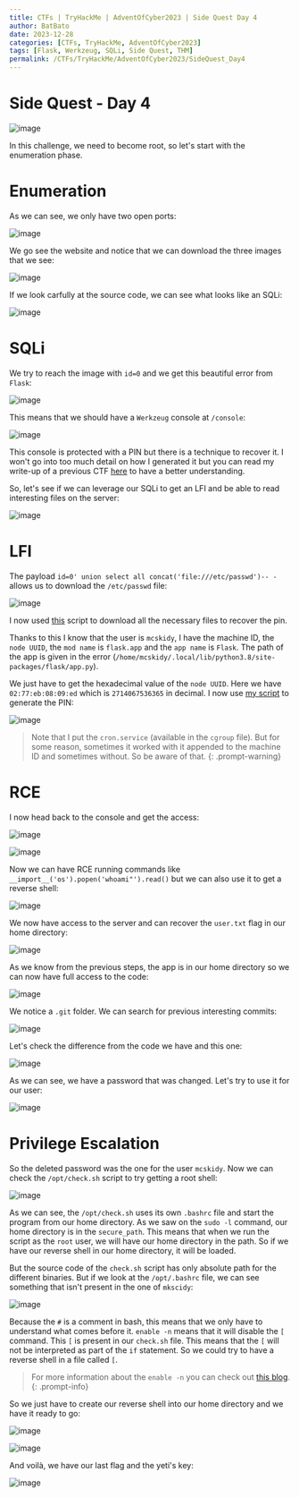 ```yaml
---
title: CTFs | TryHackMe | AdventOfCyber2023 | Side Quest Day 4
author: BatBato
date: 2023-12-28
categories: [CTFs, TryHackMe, AdventOfCyber2023]
tags: [Flask, Werkzeug, SQLi, Side Quest, THM]
permalink: /CTFs/TryHackMe/AdventOfCyber2023/SideQuest_Day4
---
```


# Side Quest - Day 4

![image](https://github.com/Nouman404/nouman404.github.io/assets/73934639/0107442e-812e-4859-ac36-16cb7266c920)

In this challenge, we need to become root, so let's start with the enumeration phase.

# Enumeration

As we can see, we only have two open ports:

![image](https://github.com/Nouman404/nouman404.github.io/assets/73934639/3038a085-f8f9-4331-a4af-d7edb33320da)

We go see the website and notice that we can download the three images that we see:

![image](https://github.com/Nouman404/nouman404.github.io/assets/73934639/d0940e93-15c6-4a69-8853-0b179bafb3ff)

If we look carfully at the source code, we can see what looks like an SQLi:

![image](https://github.com/Nouman404/nouman404.github.io/assets/73934639/806f1857-083e-4329-8325-ce7c0201e2de)

# SQLi

We try to reach the image with `id=0` and we get this beautiful error from `Flask`:

![image](https://github.com/Nouman404/nouman404.github.io/assets/73934639/c6d6428b-74dd-405b-82f7-f571cb9539df)

This means that we should have a `Werkzeug` console at `/console`:

![image](https://github.com/Nouman404/nouman404.github.io/assets/73934639/cdea4aab-568f-41bd-97f6-fae7d215f712)


This console is protected with a PIN but there is a technique to recover it. I won't go into too much detail on how I generated it but you can read my write-up of a previous CTF [here](https://nouman404.github.io/CTFs/HackTheBox/Machines/Agile) to have a better understanding.

So, let's see if we can leverage our SQLi to get an LFI and be able to read interesting files on the server:

![image](https://github.com/Nouman404/nouman404.github.io/assets/73934639/44b00f5f-b62f-434c-bf72-c9d784bedaa8)

# LFI

The payload `id=0' union select all concat('file:///etc/passwd')-- -` allows us to download the `/etc/passwd` file:

![image](https://github.com/Nouman404/nouman404.github.io/assets/73934639/c97e40aa-5ada-468f-8415-f30d7a928316)

I now used [this](https://github.com/Nouman404/nouman404.github.io/blob/main/_posts/CTFs/TryHackMe/AdventOfCyber2023/getFiles.sh) script to download all the necessary files to recover the pin.

Thanks to this I know that the user is `mcskidy`, I have the machine ID, the `node UUID`, the `mod name` is `flask.app` and the `app name` is `Flask`. The path of the app is given in the error (`/home/mcskidy/.local/lib/python3.8/site-packages/flask/app.py`).

We just have to get the hexadecimal value of the `node UUID`. Here we have `02:77:eb:08:09:ed` which is `2714067536365` in decimal. I now use [my script](https://github.com/Nouman404/nouman404.github.io/blob/main/_posts/CTFs/TryHackMe/AdventOfCyber2023/pin_generator.py) to generate the PIN:

![image](https://github.com/Nouman404/nouman404.github.io/assets/73934639/a3291eba-3549-4cc8-a03c-88c3918db5de)

> Note that I put the `cron.service` (available in the `cgroup` file). But for some reason, sometimes it worked with it appended to the machine ID and sometimes without. So be aware of that.
{: .prompt-warning}

# RCE

I now head back to the console and get the access:

![image](https://github.com/Nouman404/nouman404.github.io/assets/73934639/a3d50184-07dd-4625-bc73-b6e394a540b0)

![image](https://github.com/Nouman404/nouman404.github.io/assets/73934639/c2872e7e-6164-418c-b413-5ee961c55043)

Now we can have RCE running commands like `__import__('os').popen('whoami"').read()` but we can also use it to get a reverse shell:

![image](https://github.com/Nouman404/nouman404.github.io/assets/73934639/6b20b5a1-3eaf-4a3d-8710-5724116d1fca)

We now have access to the server and can recover the `user.txt` flag in our home directory:

![image](https://github.com/Nouman404/nouman404.github.io/assets/73934639/c4e941a5-384b-4039-85f3-f48d978138bc)

As we know from the previous steps, the app is in our home directory so we can now have full access to the code:

![image](https://github.com/Nouman404/nouman404.github.io/assets/73934639/fdb2872e-e916-47cd-9e46-4d5ee5d5bb78)

We notice a `.git` folder. We can search for previous interesting commits:

![image](https://github.com/Nouman404/nouman404.github.io/assets/73934639/61776b44-431b-4426-8391-a7fc125b2777)

Let's check the difference from the code we have and this one:

![image](https://github.com/Nouman404/nouman404.github.io/assets/73934639/87917696-4032-4072-985a-d68e994fd2d6)

As we can see, we have a password that was changed. Let's try to use it for our user:

![image](https://github.com/Nouman404/nouman404.github.io/assets/73934639/4b30336a-78c0-423e-92e2-7e4debe41d76)

# Privilege Escalation

So the deleted password was the one for the user `mcskidy`. Now we can check the `/opt/check.sh` script to try getting a root shell:

![image](https://github.com/Nouman404/nouman404.github.io/assets/73934639/6573a165-14a7-4500-9303-2ab639dba23a)

As we can see, the `/opt/check.sh` uses its own `.bashrc` file and start the program from our home directory. As we saw on the `sudo -l` command, our home directory is in the `secure_path`. This means that when we run the script as the `root` user, we will have our home directory in the path. So if we have our reverse shell in our home directory, it will be loaded.

But the source code of the `check.sh` script has only absolute path for the different binaries. But if we look at the `/opt/.bashrc` file, we can see something that isn't present in the one of `mkscidy`:

![image](https://github.com/Nouman404/nouman404.github.io/assets/73934639/9dbb6cf8-1d12-423e-ade8-86e745930fb6)

Because the `#` is a comment in bash, this means that we only have to understand what comes before it. `enable -n` means that it will disable the `[` command. This `[` is present in our `check.sh` file. This means that the `[` will not be interpreted as part of the `if` statement. So we could try to have a reverse shell in a file called `[`.

> For more information about the `enable -n` you can check out [this blog](https://linuxsimply.com/enable-command-in-linux/#Example_2_Disable_a_Built-in_Command_And_Print_All_the_Disabled_Built-in_Commands).
{: .prompt-info}

So we just have to create our reverse shell into our home directory and we have it ready to go:

![image](https://github.com/Nouman404/nouman404.github.io/assets/73934639/31634fe5-f318-4733-a151-a6956573c61c)

![image](https://github.com/Nouman404/nouman404.github.io/assets/73934639/4b71343a-dfcc-48cb-937a-3067d564514f)

And voilà, we have our last flag and the yeti's key:

![image](https://github.com/Nouman404/nouman404.github.io/assets/73934639/2131877e-c7f3-4794-8795-eed9ef33c869)




